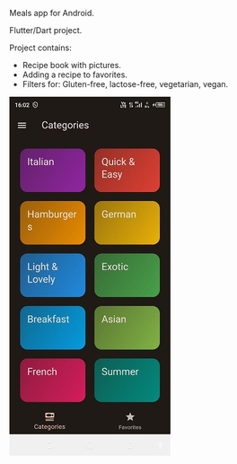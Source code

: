 Meals app for Android.

Flutter/Dart project.

Project contains:
- Recipe book with pictures. 
- Adding a recipe to favorites. 
- Filters for: Gluten-free, lactose-free, vegetarian, vegan.

![Alt text](assets/mealsreadme.jpg)